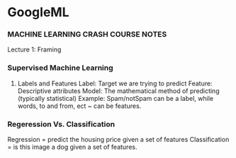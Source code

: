 # GoogleML
### MACHINE LEARNING CRASH COURSE NOTES

Lecture 1: Framing 

### Supervised Machine Learning
1. Labels and Features
  Label: Target we are trying to predict
  Feature: Descriptive attributes
  Model: The mathematical method of predicting (typically statistical)
  Example: Spam/notSpam can be a label, while words, to and from, ect ~ can be features.

### Regeression Vs. Classification
Regression = predict the housing price given a set of features
Classification = is this image a dog given a set of features.


